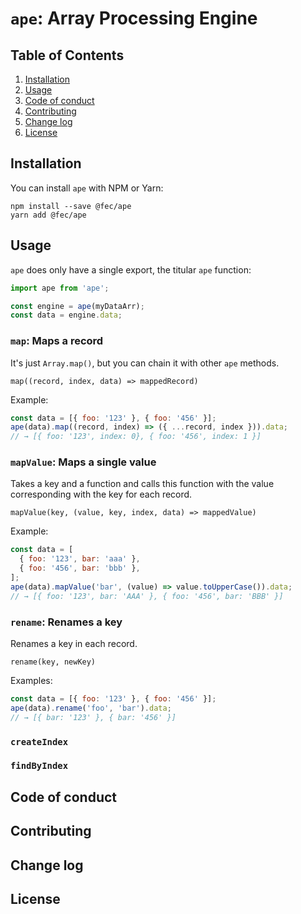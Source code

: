 # `ape`: Array Processing Engine

## Table of Contents

1. [Installation](#installation)
2. [Usage](#usage)
3. [Code of conduct](#code-of-conduct)
4. [Contributing](#contributing)
5. [Change log](#change-log)
6. [License](#license)

## Installation

You can install `ape` with NPM or Yarn:

```shell
npm install --save @fec/ape
yarn add @fec/ape
```

## Usage

`ape` does only have a single export, the titular `ape` function:

```javascript
import ape from 'ape';

const engine = ape(myDataArr);
const data = engine.data;
```

### `map`: Maps a record

It's just `Array.map()`, but you can chain it with other `ape` methods.

`map((record, index, data) => mappedRecord)`

Example:

```javascript
const data = [{ foo: '123' }, { foo: '456' }];
ape(data).map((record, index) => ({ ...record, index })).data;
// → [{ foo: '123', index: 0}, { foo: '456', index: 1 }]
```

### `mapValue`: Maps a single value

Takes a key and a function and calls this function with the value corresponding with the key for each record.

`mapValue(key, (value, key, index, data) => mappedValue)`

Example:

```javascript
const data = [
  { foo: '123', bar: 'aaa' },
  { foo: '456', bar: 'bbb' },
];
ape(data).mapValue('bar', (value) => value.toUpperCase()).data;
// → [{ foo: '123', bar: 'AAA' }, { foo: '456', bar: 'BBB' }]
```

### `rename`: Renames a key

Renames a key in each record.

`rename(key, newKey)`

Examples:

```javascript
const data = [{ foo: '123' }, { foo: '456' }];
ape(data).rename('foo', 'bar').data;
// → [{ bar: '123' }, { bar: '456' }]
```

### `createIndex`

### `findByIndex`

## Code of conduct

## Contributing

## Change log

## License
